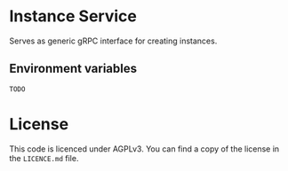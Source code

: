 Instance Service
================

Serves as generic gRPC interface for creating instances.


Environment variables
---------------------

`TODO`

License 
=======

This code is licenced under AGPLv3. You can find a copy of the license in the `LICENCE.md` file.
